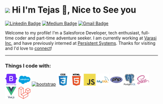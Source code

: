 # <img src="https://camo.githubusercontent.com/ee9d678a838fdc800a7b1449bae75552c13bfa5afeb275eb6b315e02499c8ba0/68747470733a2f2f656d6f6a69732e736c61636b6d6f6a69732e636f6d2f656d6f6a69732f696d616765732f313533313834393433302f343234362f626c6f622d73756e676c61737365732e6769663f31353331383439343330" width="30" > Hi I'm Tejas 👋, Nice to See you

[![Linkedin Badge](https://img.shields.io/badge/-tejas-blue?style=flat&logo=Linkedin&logoColor=white&link=https://www.linkedin.com/in/tejas-gaikwad-tbg/)](https://www.linkedin.com/in/tejas-gaikwad-tbg/)
[![Medium Badge](https://img.shields.io/badge/-@tejastg007-000000?style=flat&labelColor=000000&logo=Medium&link=https://medium.com/@tejastg007)](https://medium.com/@tejastg007)
[![Gmail Badge](https://img.shields.io/badge/-tejastg007-c14438?style=flat&logo=Gmail&logoColor=white&link=mailto:tejastg007@gmail.com)](mailto:tejastg007@gmail.com)

Welcome to my profile! I'm a Salesforce Developer, tech enthusiast, full-time coder and part-time adventure seeker. I am currently working at [Varasi Inc](https://varasi.com/), and have previously interned at [Persistent Systems](https://www.persistent.com/). Thanks for visiting and I'd love to [connect](https://www.linkedin.com/in/tejas-gaikwad-tbg/)!

<hr style="height:2px;background-color:gray" />

<h3 align="left">Things I code with:</h3>
<p align="left"> 
<a href="https://getbootstrap.com" target="_blank" rel="noreferrer"> <img src="https://raw.githubusercontent.com/devicons/devicon/master/icons/bootstrap/bootstrap-plain-wordmark.svg" alt="bootstrap" width="40" height="40"/></a> 
<a href="https://developer.salesforce.com/" target="_blank" rel="noreferrer"> <img src="https://raw.githubusercontent.com/devicons/devicon/master/icons/salesforce/salesforce-plain.svg" alt="bootstrap" width="40" height="40"/></a> 
<a href="https://developer.salesforce.com/blogs/2018/12/introducing-lightning-web-components" target="_blank" rel="noreferrer"> <img src="https://a.sfdcstatic.com/developer-website/images/favicon.ico" alt="bootstrap" width="40" height="40"/></a> 
<a href="https://www.w3schools.com/css/" target="_blank" rel="noreferrer"> <img src="https://raw.githubusercontent.com/devicons/devicon/master/icons/css3/css3-original-wordmark.svg" alt="css3" width="40" height="40"/></a> 
<a href="https://www.w3.org/html/" target="_blank" rel="noreferrer"> <img src="https://raw.githubusercontent.com/devicons/devicon/master/icons/html5/html5-original-wordmark.svg" alt="html5" width="40" height="40"/></a> 
<a href="https://developer.mozilla.org/en-US/docs/Web/JavaScript" target="_blank" rel="noreferrer"> <img src="https://raw.githubusercontent.com/devicons/devicon/master/icons/javascript/javascript-original.svg" alt="javascript" width="40" height="40"/></a> 
<a href="https://www.mysql.com/" target="_blank" rel="noreferrer"> <img src="https://raw.githubusercontent.com/devicons/devicon/master/icons/mysql/mysql-original-wordmark.svg" alt="mysql" width="40" height="40"/></a> 
<a href="https://www.php.net" target="_blank" rel="noreferrer"> <img src="https://raw.githubusercontent.com/devicons/devicon/master/icons/php/php-original.svg" alt="php" width="40" height="40"/></a> 
<a href="https://www.postgresql.org" target="_blank" rel="noreferrer"> <img src="https://raw.githubusercontent.com/devicons/devicon/master/icons/postgresql/postgresql-original-wordmark.svg" alt="postgresql" width="40" height="40"/></a> 
<a href="https://sass-lang.com" target="_blank" rel="noreferrer"> <img src="https://raw.githubusercontent.com/devicons/devicon/master/icons/sass/sass-original.svg" alt="sass" width="40" height="40"/></a> 
<a href="https://vuejs.org/" target="_blank" rel="noreferrer"> <img src="https://raw.githubusercontent.com/devicons/devicon/master/icons/vuejs/vuejs-original-wordmark.svg" alt="vuejs" width="40" height="40"/></a> 
<a href="https://laravel.com/" target="_blank" rel="noreferrer"> <img src="https://raw.githubusercontent.com/devicons/devicon/6910f0503efdd315c8f9b858234310c06e04d9c0/icons/laravel/laravel-original.svg" alt="vuejs" width="40" height="40"/></a>  </p>
